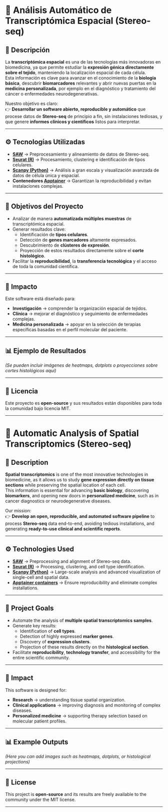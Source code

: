 # 🧬 Análisis Automático de Transcriptómica Espacial (Stereo-seq)

## 📖 Descripción
La **transcriptómica espacial** es una de las tecnologías más innovadoras en biomedicina, ya que permite estudiar la **expresión génica directamente sobre el tejido**, manteniendo la localización espacial de cada célula.  
Esta información es clave para avanzar en el conocimiento de la **biología básica**, descubrir **biomarcadores** relevantes y abrir nuevas puertas en la **medicina personalizada**, por ejemplo en el diagnóstico y tratamiento del cáncer o enfermedades neurodegenerativas.  

Nuestro objetivo es claro:  
👉 **Desarrollar un software abierto, reproducible y automático** que procese datos de **Stereo-seq** de principio a fin, sin instalaciones tediosas, y que genere **informes clínicos y científicos** listos para interpretar.  

---

## ⚙️ Tecnologías Utilizadas
- **[SAW](https://github.com/STOmics/SAW)** → Preprocesamiento y alineamiento de datos de Stereo-seq.  
- **[Seurat (R)](https://satijalab.org/seurat/)** → Procesamiento, clustering e identificación de tipos celulares.  
- **[Scanpy (Python)](https://scanpy.readthedocs.io/)** → Análisis a gran escala y visualización avanzada de datos de célula única y espacial.  
- **Contenedores [Apptainer](https://apptainer.org/)** → Garantizan la reproducibilidad y evitan instalaciones complejas.  

---

## 🎯 Objetivos del Proyecto
- Analizar de manera **automatizada múltiples muestras** de transcriptómica espacial.  
- Generar resultados clave:
  - Identificación de **tipos celulares**.  
  - Detección de **genes marcadores** altamente expresados.  
  - Descubrimiento de **clústeres de expresión**.  
  - Proyección de estos resultados directamente sobre el **corte histológico**.  
- Facilitar la **reproducibilidad**, la **transferencia tecnológica** y el acceso de toda la comunidad científica.  

---

## 🚀 Impacto
Este software está diseñado para:  
- **Investigación** → comprender la organización espacial de tejidos.  
- **Clínica** → mejorar el diagnóstico y seguimiento de enfermedades complejas.  
- **Medicina personalizada** → apoyar en la selección de terapias específicas basadas en el perfil molecular del paciente.  

---

## 📊 Ejemplo de Resultados
*(Se pueden incluir imágenes de heatmaps, dotplots o proyecciones sobre cortes histológicos aquí)*  

---

## 📜 Licencia
Este proyecto es **open-source** y sus resultados están disponibles para toda la comunidad bajo licencia MIT.  

---

# 🧬 Automatic Analysis of Spatial Transcriptomics (Stereo-seq)

## 📖 Description
**Spatial transcriptomics** is one of the most innovative technologies in biomedicine, as it allows us to study **gene expression directly on tissue sections** while preserving the spatial location of each cell.  
This information is essential for advancing **basic biology**, discovering **biomarkers**, and opening new doors in **personalized medicine**, such as in cancer diagnostics or neurodegenerative diseases.  

Our mission:  
👉 **Develop an open, reproducible, and automated software pipeline** to process **Stereo-seq** data end-to-end, avoiding tedious installations, and generating **ready-to-use clinical and scientific reports**.  

---

## ⚙️ Technologies Used
- **[SAW](https://github.com/STOmics/SAW)** → Preprocessing and alignment of Stereo-seq data.  
- **[Seurat (R)](https://satijalab.org/seurat/)** → Processing, clustering, and cell type identification.  
- **[Scanpy (Python)](https://scanpy.readthedocs.io/)** → Large-scale analysis and advanced visualization of single-cell and spatial data.  
- **[Apptainer containers](https://apptainer.org/)** → Ensure reproducibility and eliminate complex installations.  

---

## 🎯 Project Goals
- Automate the analysis of **multiple spatial transcriptomics samples**.  
- Generate key results:
  - Identification of **cell types**.  
  - Detection of highly expressed **marker genes**.  
  - Discovery of **expression clusters**.  
  - Projection of these results directly on the **histological section**.  
- Facilitate **reproducibility**, **technology transfer**, and accessibility for the entire scientific community.  

---

## 🚀 Impact
This software is designed for:  
- **Research** → understanding tissue spatial organization.  
- **Clinical applications** → improving diagnosis and monitoring of complex diseases.  
- **Personalized medicine** → supporting therapy selection based on molecular patient profiles.  

---

## 📊 Example Outputs
*(Here you can add images such as heatmaps, dotplots, or histological projections)*  

---

## 📜 License
This project is **open-source** and its results are freely available to the community under the MIT license.  

---
